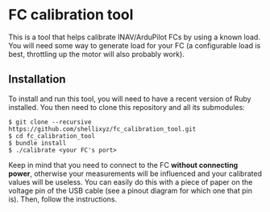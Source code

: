 # FC calibration tool

This is a tool that helps calibrate INAV/ArduPilot FCs by using a known load. You will
need some way to generate load for your FC (a configurable load is best, throttling up
the motor will also probably work).

## Installation

To install and run this tool, you will need to have a recent version of Ruby installed.
You then need to clone this repository and all its submodules:

```
$ git clone --recursive https://github.com/shellixyz/fc_calibration_tool.git
$ cd fc_calibration_tool
$ bundle install
$ ./calibrate <your FC's port>
```

Keep in mind that you need to connect to the FC **without connecting power**, otherwise
your measurements will be influenced and your calibrated values will be useless. You
can easily do this with a piece of paper on the voltage pin of the USB cable (see a
pinout diagram for which one that pin is). Then, follow the instructions.
